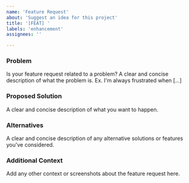 ```yaml
---
name: 'Feature Request'
about: 'Suggest an idea for this project'
title: '[FEAT] '
labels: 'enhancement'
assignees: ''

---
```


### Problem

Is your feature request related to a problem? A clear and concise description of what the problem is. Ex. I'm always frustrated when [...]

### Proposed Solution

A clear and concise description of what you want to happen.

### Alternatives

A clear and concise description of any alternative solutions or features you've considered.

### Additional Context

Add any other context or screenshots about the feature request here.